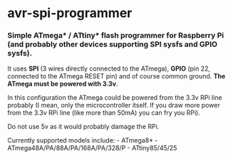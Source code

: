# avr-spi-programmer
### Simple ATmega* / ATtiny* flash programmer for Raspberry Pi (and probably other devices supporting SPI sysfs and GPIO sysfs).

It uses **SPI** (3 wires directly connected to the ATmega), **GPIO** (pin 22, connected to the ATmega RESET pin) and of course common ground. **The ATmega must be powered with 3.3v**.

 In this configuration the ATmega could be powered from the 3.3v RPi line probably (I mean, only the microcontroller itself. If you draw more power from the 3.3v RPi line (like more than 50mA) you can fry you RPi).

 Do not use 5v as it would probably damage the RPi.

Currently supported models include:
    - ATmega8*
    - ATmega48A/PA/88A/PA/168A/PA/328/P
    - ATtiny85/45/25

